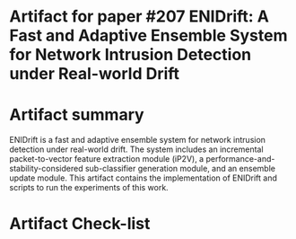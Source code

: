 # Artifact for paper #207 ENIDrift: A Fast and Adaptive Ensemble System for Network Intrusion Detection under Real-world Drift

# Artifact summary
ENIDrift is a fast and adaptive ensemble system for network intrusion detection under real-world drift. The system includes an incremental packet-to-vector feature extraction module (iP2V), a performance-and-stability-considered sub-classifier generation module, and an ensemble update module. This artifact contains the implementation of ENIDrift and scripts to run the experiments of this work.

# Artifact Check-list